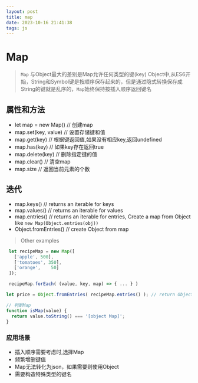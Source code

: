 ```yaml
---
layout: post
title: map
date: 2023-10-16 21:41:38
tags: js
---
```


# Map

> `Map` 与Object最大的差别是Map允许任何类型的键(key)
> Object中,从ES6开始，String和Symbol键是按顺序保存起来的，但是通过隐式转换保存成String的键就是乱序的，`Map`始终保持按插入顺序返回键名

## 属性和方法

- let map = new Map()   // 创建map
- map.set(key, value) // 设置存储键和值
- map.get(key)  // 根据键返回值,如果没有相应key,返回undefined
- map.has(key)  // 如果key存在返回true
- map.delete(key)  // 删除指定键的值
- map.clear()   // 清空map
- map.size   // 返回当前元素的个数

## 迭代

- map.keys()   // returns an iterable for keys
- map.values()  // returns an iterable for values
- map.entries() // returns an iterable for entries, Create a map from Object like `new Map(Object.entries(obj))`
- Object.fromEntries() // create Object from map

> Other examples

```js
 let recipeMap = new Map([
   ['apple', 500],
   ['tomatoes', 350],
   ['orange',    50]
 ]);

 recipeMap.forEach( (value, key, map) => { ... } )

let price = Object.fromEntries( recipeMap.entries() ); // return Object {'apple': 500, 'tomatoes': 350, 'orange': 50}
```

```js
// 判断Map
function isMap(value) {
  return value.toString() === '[object Map]';
}
```

### 应用场景

- 插入顺序需要考虑时,选择Map
- 频繁增删键值
- Map无法转化为json，如果需要则使用Object
- 需要构造特殊类型的键名
